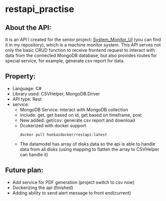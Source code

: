 # restapi_practise
## About the API:
It is an API I created for the senior project: [System_Monitor_UI](https://github.com/GraceErickson3-14/System-Monitor-UI.git) (you can find it in my repository), which is a machine monitor system. This API serves not only the basic CRUD function to receive frontend request to interact with data from the connected MongoDB database, but also provides routes for special service, for example, generate csv report for data.
## Property:
* Language: C#
* Library used: CSVHelper, MongoDB.Driver
* API type: Rest
* service: 
  * MongoDB Service: interact with MongoDB collection
   * include: get, get based on id, get based on timeframe, post
   * New added: get/csv: generate csv report and download
   * Dcokerized with docker support
     ```
     docker pull honkaidocker/restapi:latest
     ```
   * The datamodel has array of disks data so the api is able to handle data from all disks (using mapping to flatten the array to CSVHelper can handle it)
  
 ## Future plan:
 * Add service for PDF generation (project switch to csv now)
 * Dockerizing the api (finished)
 * Adding ability to send alert message to front end(current)
